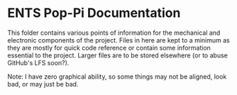 ENTS Pop-Pi Documentation
==========

This folder contains various points of information for the mechanical and electronic
components of the project. Files in here are kept to a minimum as they are mostly for
quick code reference or contain some information essential to the project. Larger
files are to be stored elsewhere (or to abuse GitHub's LFS soon?).

Note: I have zero graphical ability, so some things may not be aligned, look bad, or
may just be bad.
